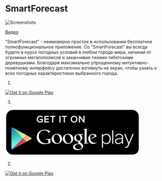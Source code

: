 # SmartForecast

<image src="Auxiliary_files/3q3A63B1TdQ.jpg" height=400 alt="Screenshots"/>

[Видео](http://www.youtube.com/watch?v=coKPKb3JvnU)

"SmartForecast" - неимоверно простое в использовании бесплатное полнофункциональное приложение. Со "SmartForecast" вы всегда будете в курсе погодных условий в любом городе мира, начиная от огромных мегалополисов и заканчивая тихими тибетскими деревушками. Благодаря максимально упрощенному интуитивно-понятному интерфейсу достаточно взглянуть на экран, чтобы узнать о всех погодных характеристиках выбранного города.

1)
<a href="https://play.google.com/store/apps/details?id=com.khasang.forecast">
<img alt="Get it on Google Play" src="https://github.com/khasang/SmartForecast/blob/4f5420fe1d5edac5fd05e567425ac91e3bebd6b1/Auxiliary_files/google-play-logo-black.png" />
</a>

3)
<a href="https://play.google.com/store/apps/details?id=com.khasang.forecast">
<img alt="Get it on Google Play" src="Auxiliary_files/logo.svg" />
</a>

2)
<a href="https://play.google.com/store/apps/details?id=com.khasang.forecast">
<img alt="Get it on Google Play" src="http://steverichey.github.io/google-play-badge-svg/img/en_get.svg" />
</a>


